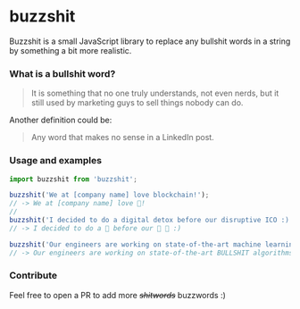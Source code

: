 # buzzshit

Buzzshit is a small JavaScript library to replace any bullshit words in a string by something a bit more realistic.

###  What is a bullshit word?

> It is something that no one truly understands, not even nerds, but it still used by marketing guys to sell things nobody can do.

Another definition could be:

> Any word that makes no sense in a LinkedIn post.

### Usage and examples

``` JavaScript
import buzzshit from 'buzzshit';

buzzshit('We at [company name] love blockchain!');
// -> We at [company name] love 💩!
//
buzzshit('I decided to do a digital detox before our disruptive ICO :)');
// -> I decided to do a 💩 before our 💩 💩 :)

buzzshit('Our engineers are working on state-of-the-art machine learning algorithms.', 'BULLSHIT');
// -> Our engineers are working on state-of-the-art BULLSHIT algorithms.
```

### Contribute

Feel free to open a PR to add more _~~shitwords~~_ buzzwords :)
